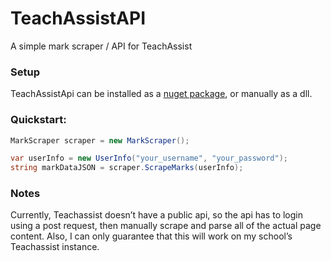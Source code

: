 # TeachAssistAPI
A simple mark scraper / API for TeachAssist

### Setup

TeachAssistApi can be installed as a [nuget package](https://www.nuget.org/packages/TeachAssistAPI/), or manually as a dll.

### Quickstart:

```c#
MarkScraper scraper = new MarkScraper();

var userInfo = new UserInfo("your_username", "your_password");
string markDataJSON = scraper.ScrapeMarks(userInfo);
```

### Notes

Currently, Teachassist doesn’t have a public api, so the api has to login using a post request, then manually scrape and parse all of the actual page content. Also, I can only guarantee that this will work on my school’s Teachassist instance. 

